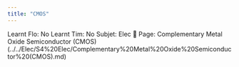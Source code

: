 ```yaml
---
title: "CMOS"
---
```

Learnt Flo: No
Learnt Tim: No
Subjet: Elec
🏫 Page: Complementary Metal Oxide Semiconductor (CMOS) (../../Elec/S4%20Elec/Complementary%20Metal%20Oxide%20Semiconductor%20(CMOS).md)
